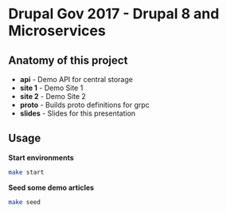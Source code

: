 Drupal Gov 2017 - Drupal 8 and Microservices
============================================

## Anatomy of this project

* **api** - Demo API for central storage
* **site 1** - Demo Site 1
* **site 2** - Demo Site 2
* **proto** - Builds proto definitions for grpc
* **slides** - Slides for this presentation

## Usage

**Start environments**

```bash
make start
```

**Seed some demo articles**

```bash
make seed
```